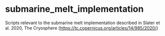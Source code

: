# submarine_melt_implementation
Scripts relevant to the submarine melt implementation described in Slater et al. 2020, The Cryosphere (https://tc.copernicus.org/articles/14/985/2020/)
